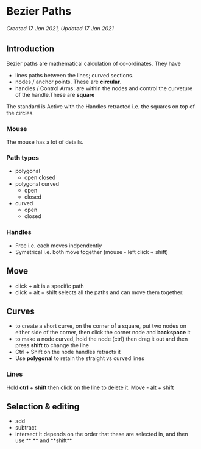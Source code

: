 # Bezier Paths

###### Created 17 Jan 2021, Updated 17 Jan 2021

## Introduction

Bezier paths are mathematical calculation of co-ordinates. They have

- lines paths between the lines; curved sections.
- nodes / anchor points. These are **circular**.
- handles / Control Arms: are within the nodes and control the curveture of the handle.These are **square**

The standard is Active with the Handles retracted i.e. the squares on top of the circles.

### Mouse

The mouse has a lot of details.

### Path types

- polygonal
  - open
    closed
- polygonal curved
  - open
  - closed
- curved
  - open
  - closed

### Handles

- Free i.e. each moves indpendently
- Symetrical i.e. both move together (mouse - left click + shift)

## Move

- click + alt is a specific path
- click + alt + shift selects all the paths and can move them together.

## Curves

- to create a short curve, on the corner of a square, put two nodes on either side of the corner, then click the corner node and **backspace** it
- to make a node curved, hold the node (ctrl) then drag it out and then press **shift** to change the line
- Ctrl + Shift on the node handles retracts it
- Use **polygonal** to retain the straight vs curved lines

### Lines

Hold **ctrl** + **shift** then click on the line to delete it.
Move - alt + shift

## Selection & editing

- add
- subtract
- intersect
  It depends on the order that these are selected in, and then use \*\* ** and **shift\*\*
